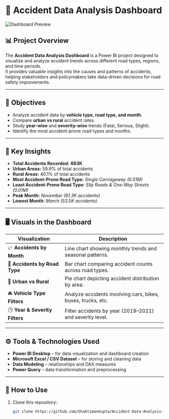# 🚗 Accident Data Analysis Dashboard

![Dashboard Preview](fabca51e-9dd1-459a-8f5f-d33bdb05ac99.png)

## 📊 Project Overview

The **Accident Data Analysis Dashboard** is a Power BI project designed to visualize and analyze accident trends across different road types, regions, and time periods.  
It provides valuable insights into the causes and patterns of accidents, helping stakeholders and policymakers take data-driven decisions for road safety improvements.

---

## 🎯 Objectives

- Analyze accident data by **vehicle type, road type, and month**.  
- Compare **urban vs rural** accident rates.  
- Study **year-wise** and **severity-wise** trends (Fatal, Serious, Slight).  
- Identify the most accident-prone road types and months.  

---

## 🧠 Key Insights

- **Total Accidents Recorded:** **683K**  
- **Urban Areas:** 59.9% of total accidents  
- **Rural Areas:** 40.1% of total accidents  
- **Most Accident-Prone Road Type:** *Single Carriageway (0.51M)*  
- **Least Accident-Prone Road Type:** *Slip Roads & One-Way Streets (0.01M)*  
- **Peak Month:** *November (61.3K accidents)*  
- **Lowest Month:** *March (53.5K accidents)*  

---

## 🖥️ Visuals in the Dashboard

| Visualization | Description |
|---------------|-------------|
| 📈 **Accidents by Month** | Line chart showing monthly trends and seasonal patterns. |
| 🧭 **Accidents by Road Type** | Bar chart comparing accident counts across road types. |
| 🥧 **Urban vs Rural** | Pie chart depicting accident distribution by area. |
| 🚘 **Vehicle Type Filters** | Analyze accidents involving cars, bikes, buses, trucks, etc. |
| 🕒 **Year & Severity Filters** | Filter accidents by year (2019–2021) and severity level. |

---

## ⚙️ Tools & Technologies Used

- **Power BI Desktop** – for data visualization and dashboard creation  
- **Microsoft Excel / CSV Dataset** – for storing and cleaning data  
- **Data Modeling** – relationships and DAX measures  
- **Power Query** – data transformation and preprocessing  

---

## 🚀 How to Use

1. Clone this repository:
   ```bash
   git clone https://github.com/ShaktimanGupta/Accident-Data-Analysis-Dashboard.git
